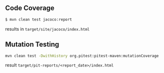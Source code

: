 ## Code Coverage

```bash
$ mvn clean test jacoco:report
```

results in `target/site/jacoco/index.html`

## Mutation Testing

```bash
mvn clean test -DwithHistory org.pitest:pitest-maven:mutationCoverage
```

result `target/pit-reports/<report_date>/index.html`